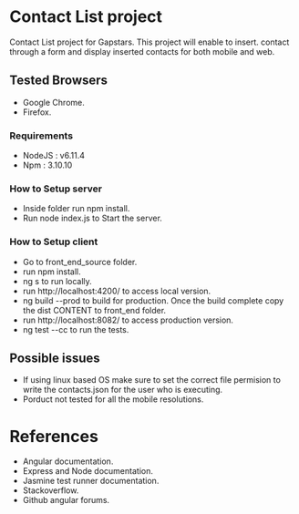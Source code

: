 # Contact List project
Contact List project for Gapstars. This project will enable to insert.
contact through a form and display inserted contacts for both mobile and web.

## Tested Browsers

* Google Chrome.
* Firefox.

### Requirements

* NodeJS : v6.11.4
* Npm : 3.10.10

### How to Setup server

* Inside folder run npm install.
* Run node index.js to Start the server.

### How to Setup client

* Go to front_end_source folder.
* run npm install.
* ng s to run locally.
* run http://localhost:4200/ to access local version.
* ng build  --prod to build for production. Once the build complete copy the dist CONTENT     to front_end folder.
* run http://localhost:8082/ to access production version.
* ng test --cc to run the tests.

## Possible issues

* If using linux based OS make sure to set the correct file permision to write the            contacts.json for the user who is executing.
* Porduct not tested for all the mobile resolutions.

# References

* Angular documentation.
* Express and Node documentation.
* Jasmine test runner documentation.
* Stackoverflow.
* Github angular forums.